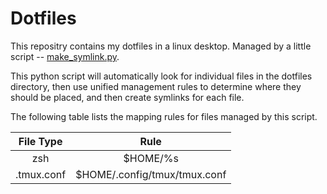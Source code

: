 # Dotfiles

This repositry contains my dotfiles in a linux desktop. Managed by a
little script --
[make_symlink.py](https://github.com/inclyc/dotfiles/blob/master/make_symlink.py).

This python script will automatically look for individual files in the
dotfiles directory, then use unified management rules to determine where
they should be placed, and then create symlinks for each file.

The following table lists the mapping rules for files managed by this script.

<div align="center">

| File Type | Rule|
| :-----:   | :--:|
| zsh       | $HOME/%s|
| .tmux.conf | $HOME/.config/tmux/tmux.conf |

</div>
